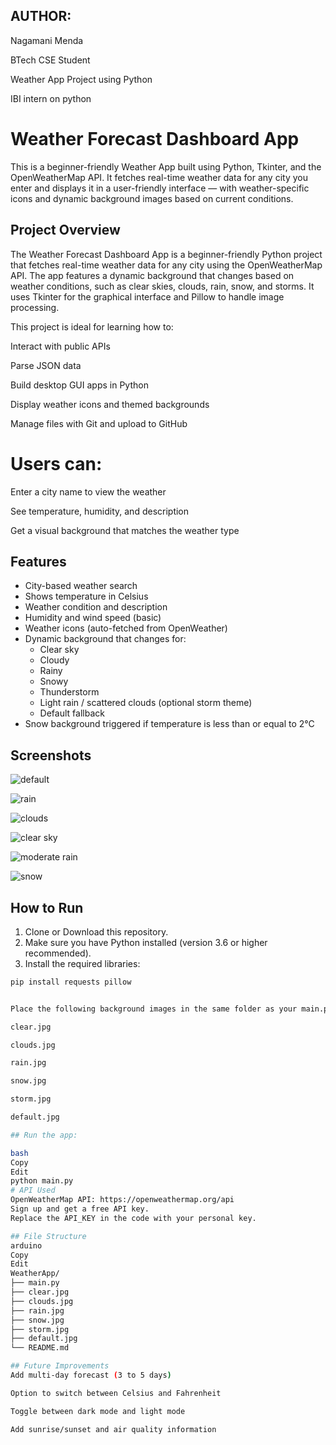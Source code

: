 ## AUTHOR:
Nagamani Menda

BTech CSE Student

Weather App Project using Python

IBI intern on python

# Weather Forecast Dashboard App

This is a beginner-friendly Weather App built using Python, Tkinter, and the OpenWeatherMap API. It fetches real-time weather data for any city you enter and displays it in a user-friendly interface — with weather-specific icons and dynamic background images based on current conditions.

## Project Overview
The Weather Forecast Dashboard App is a beginner-friendly Python project that fetches real-time weather data for any city using the OpenWeatherMap API. The app features a dynamic background that changes based on weather conditions, such as clear skies, clouds, rain, snow, and storms. It uses Tkinter for the graphical interface and Pillow to handle image processing.

This project is ideal for learning how to:

Interact with public APIs

Parse JSON data

Build desktop GUI apps in Python

Display weather icons and themed backgrounds

Manage files with Git and upload to GitHub

# Users can:

Enter a city name to view the weather

See temperature, humidity, and description

Get a visual background that matches the weather type

## Features

- City-based weather search
- Shows temperature in Celsius
- Weather condition and description
- Humidity and wind speed (basic)
- Weather icons (auto-fetched from OpenWeather)
- Dynamic background that changes for:
  - Clear sky
  - Cloudy
  - Rainy
  - Snowy
  - Thunderstorm
  - Light rain / scattered clouds (optional storm theme)
  - Default fallback
- Snow background triggered if temperature is less than or equal to 2°C

## Screenshots

![default](images/IBI/default1.jpg)

![rain](rain1.jpg)

![clouds](clouds1.jpg)

![clear sky](clear1.jpg)

![moderate rain](moderaterain1.jpg)

![snow](snow1.jpg)


## How to Run

1. Clone or Download this repository.
2. Make sure you have Python installed (version 3.6 or higher recommended).
3. Install the required libraries:

```bash
pip install requests pillow


Place the following background images in the same folder as your main.py file:

clear.jpg

clouds.jpg

rain.jpg

snow.jpg

storm.jpg

default.jpg

## Run the app:

bash
Copy
Edit
python main.py
# API Used
OpenWeatherMap API: https://openweathermap.org/api
Sign up and get a free API key.
Replace the API_KEY in the code with your personal key.

## File Structure
arduino
Copy
Edit
WeatherApp/
├── main.py
├── clear.jpg
├── clouds.jpg
├── rain.jpg
├── snow.jpg
├── storm.jpg
├── default.jpg
└── README.md

## Future Improvements
Add multi-day forecast (3 to 5 days)

Option to switch between Celsius and Fahrenheit

Toggle between dark mode and light mode

Add sunrise/sunset and air quality information
